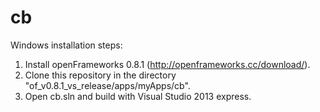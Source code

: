 cb
==

Windows installation steps:

1. Install openFrameworks 0.8.1 (http://openframeworks.cc/download/).
2. Clone this repository in the directory "of_v0.8.1_vs_release/apps/myApps/cb".
3. Open cb.sln and build with Visual Studio 2013 express.
